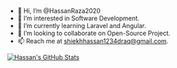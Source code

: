 - 👋 Hi, I’m @HassanRaza2020
- 👀 I’m interested in Software Development.
- 🌱 I’m currently learning Laravel and Angular.
- 💞️ I’m looking to collaborate on Open-Source Project.
- 📫 Reach me at shiekhhassan1234draq@gmail.com.

[![Hassan's GitHub Stats](https://github-readme-stats.vercel.app/api?username=HassanRaza2020&show_icons=true&theme=radical)](https://github.com/anuraghazra/github-readme-stats)

<!---
HassanRaza2020/HassanRaza2020 is a ✨ special ✨ repository because its `README.md` (this file) appears on your GitHub profile.
You can click the Preview link to take a look at your changes.
--->
